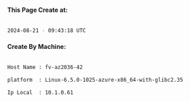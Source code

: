 
   
#### This Page Create at:

```bash

2024-08-21 - 09:43:18 UTC

```

#### Create By Machine:

```bash

Host Name : fv-az2036-42

platform  : Linux-6.5.0-1025-azure-x86_64-with-glibc2.35

Ip Local  : 10.1.0.61

```

